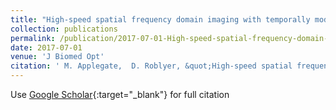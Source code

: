 ```yaml
---
title: "High-speed spatial frequency domain imaging with temporally modulated light"
collection: publications
permalink: /publication/2017-07-01-High-speed-spatial-frequency-domain-imaging-with-temporally-modulated-light
date: 2017-07-01
venue: 'J Biomed Opt'
citation: ' M. Applegate,  D. Roblyer, &quot;High-speed spatial frequency domain imaging with temporally modulated light.&quot; J Biomed Opt, 2017.'
---
```

Use [Google Scholar](https://scholar.google.com/scholar?q=High+speed+spatial+frequency+domain+imaging+with+temporally+modulated+light){:target="_blank"} for full citation